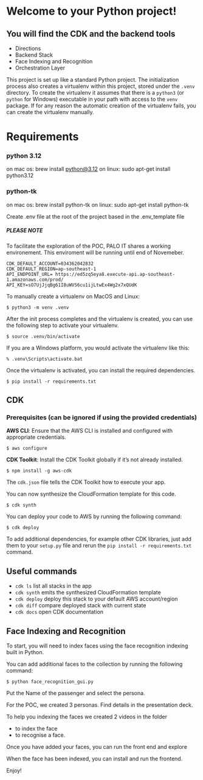 
# Welcome to your Python project!

## You will find the CDK and the backend tools
- Directions
- Backend Stack
- Face Indexing and Recognition
- Orchestration Layer

This project is set up like a standard Python project.  The initialization
process also creates a virtualenv within this project, stored under the `.venv`
directory.  To create the virtualenv it assumes that there is a `python3`
(or `python` for Windows) executable in your path with access to the `venv`
package. If for any reason the automatic creation of the virtualenv fails,
you can create the virtualenv manually.

# Requirements
### python 3.12
on mac os: brew install python@3.12
on linux: sudo apt-get install python3.12

### python-tk 
on mac os: brew install python-tk
on linux: sudo apt-get install python-tk


Create .env file at the root of the project based in the .env_template file

##### PLEASE NOTE
To facilitate the exploration of the POC, PALO IT shares a working environement. 
This enviroment will be running until end of Novemeber.
```
CDK_DEFAULT_ACCOUNT=034362042832
CDK_DEFAULT_REGION=ap-southeast-1
API_ENDPOINT_URL= https://ed5zq5eya8.execute-api.ap-southeast-1.amazonaws.com/prod/
API_KEY=sO7UjJjqBg61I8uWVS6cu1ijLtwEx4Wg2x7xQUdK
```


To manually create a virtualenv on MacOS and Linux:
```
$ python3 -m venv .venv
```

After the init process completes and the virtualenv is created, you can use the following
step to activate your virtualenv.

```
$ source .venv/bin/activate
```

If you are a Windows platform, you would activate the virtualenv like this:

```
% .venv\Scripts\activate.bat
```

Once the virtualenv is activated, you can install the required dependencies.

```
$ pip install -r requirements.txt
```


## CDK 

### Prerequisites (can be ignored if using the provided credentials)
 
**AWS CLI**: Ensure that the AWS CLI is installed and configured with appropriate credentials.
 
```
$ aws configure
```
 
**CDK Toolkit**: Install the CDK Toolkit globally if it’s not already installed.
 
 
```
$ npm install -g aws-cdk
```



The `cdk.json` file tells the CDK Toolkit how to execute your app.

You can now synthesize the CloudFormation template for this code.

```
$ cdk synth
```
You can deploy your code to AWS by running the following command:

```
$ cdk deploy
```


To add additional dependencies, for example other CDK libraries, just add
them to your `setup.py` file and rerun the `pip install -r requirements.txt`
command.

## Useful commands

 * `cdk ls`          list all stacks in the app
 * `cdk synth`       emits the synthesized CloudFormation template
 * `cdk deploy`      deploy this stack to your default AWS account/region
 * `cdk diff`        compare deployed stack with current state
 * `cdk docs`        open CDK documentation



## Face Indexing and Recognition

To start, you will need to index faces using the face recognition indexing built in Python.

You can add additional faces to the collection by running the following command:
```
$ python face_recognition_gui.py
```

Put the Name of the passenger and select the persona.

For the POC, we created 3 personas. Find details in the presentation deck.

To help you indexing the faces we created 2 videos in the folder 
- to index the face
- to recognise a face.


Once you have added your faces, you can run the front end and explore 

When the face has been indexed, you can install and run the frontend.



Enjoy!
